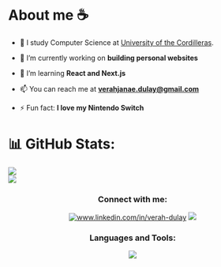 <h1> About me ☕ </h1>

- 📖 I study Computer Science at [University of the Cordilleras](https://www.uc-bcf.edu.ph/).

- 🔭 I’m currently working on **building personal websites**

- 🌱 I’m learning **React and Next.js**

- 📫 You can reach me at **verahjanae.dulay@gmail.com**

- ⚡ Fun fact: **I love my Nintendo Switch**

# 📊 GitHub Stats:
![](https://nirzak-streak-stats.vercel.app/?user=verahjd&theme=tokyonight&hide_border=false)<br/>
![](https://github-readme-stats.vercel.app/api/top-langs/?username=verahjd&theme=tokyonight&hide_border=false&include_all_commits=true&count_private=true&layout=compact)

<!-- Proudly created with GPRM ( https://gprm.itsvg.in ) -->

<h3 align="center">Connect with me:</h3>
<p align="center">
  <a href="https://linkedin.com/in/www.linkedin.com/in/verah-dulay" target="blank"><img src="https://skillicons.dev/icons?i=linkedin" alt="www.linkedin.com/in/verah-dulay"></a> <a href="verahjanae.dulay@gmail.com" target="blank"><img src="https://skillicons.dev/icons?i=gmail"></a>
</p>

<h3 align="center">Languages and Tools:</h3>
<p align="center">
  <a href="https://skillicons.dev">
    <img src="https://skillicons.dev/icons?i=git,html,css,js,react,java,firebase,mysql" />
  </a>
</p>

<!--for icons: https://github.com/tandpfun/skill-icons-->
